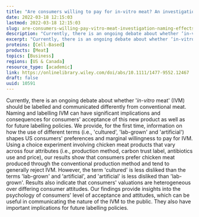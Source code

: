 ```yaml
---
title: "Are consumers willing to pay for in-vitro meat? An investigation of naming effects"
date: 2022-03-18 12:15:03
lastmod: 2022-03-18 12:15:03
slug: are-consumers-willing-pay-vitro-meat-investigation-naming-effects
description: "Currently, there is an ongoing debate about whether ‘in-vitro meat’ (IVM) should be labelled and communicated differently from conventional meat. Naming and labelling IVM can have significant implications and consequences for consumers’ acceptance of this new product as well as for future labelling policies. We provide, for the first time, information on how the use of different terms (i.e., ‘cultured’, ‘lab-grown’ and ‘artificial’) shapes US consumers’ preferences and marginal willingness to pay for IVM."
excerpt: "Currently, there is an ongoing debate about whether ‘in-vitro meat’ (IVM) should be labelled and communicated differently from conventional meat. Naming and labelling IVM can have significant implications and consequences for consumers’ acceptance of this new product as well as for future labelling policies. We provide, for the first time, information on how the use of different terms (i.e., ‘cultured’, ‘lab-grown’ and ‘artificial’) shapes US consumers’ preferences and marginal willingness to pay for IVM."
proteins: [Cell-Based]
products: [Meat]
topics: [Business]
regions: [US & Canada]
resource_type: [academic]
link: https://onlinelibrary.wiley.com/doi/abs/10.1111/1477-9552.12467
draft: false
uuid: 10591
---
```

Currently, there is an ongoing debate about whether '*in*-*vitro* meat'
(IVM) should be labelled and communicated differently from conventional
meat. Naming and labelling IVM can have significant implications and
consequences for consumers' acceptance of this new product as well as
for future labelling policies. We provide, for the first time,
information on how the use of different terms (i.e., 'cultured',
'lab-grown' and 'artificial') shapes US consumers' preferences and
marginal willingness to pay for IVM. Using a choice experiment involving
chicken meat products that vary across four attributes (i.e., production
method, carbon trust label, antibiotics use and price), our results show
that consumers prefer chicken meat produced through the conventional
production method and tend to generally reject IVM. However, the term
'cultured' is less disliked than the terms 'lab-grown' and 'artificial',
and 'artificial' is less disliked than 'lab-grown'. Results also
indicate that consumers' valuations are heterogeneous over differing
consumer attitudes. Our findings provide insights into the psychology of
consumers' level of acceptance and attitudes, which can be useful in
communicating the nature of the IVM to the public. They also have
important implications for future labelling policies.

